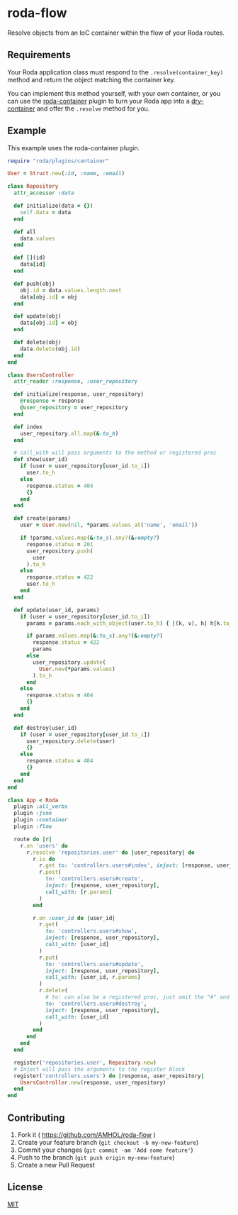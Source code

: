 # roda-flow

Resolve objects from an IoC container within the flow of your Roda routes.

## Requirements

Your Roda application class must respond to the `.resolve(container_key)` method and return the object matching the container key.

You can implement this method yourself, with your own container, or you can use the [roda-container](https://github.com/AMHOL/roda-container) plugin to turn your Roda app into a [dry-container](https://github.com/dry-rb/dry-container) and offer the `.resolve` method for you.

## Example

This example uses the roda-container plugin.

```ruby
require "roda/plugins/container"

User = Struct.new(:id, :name, :email)

class Repository
  attr_accessor :data

  def initialize(data = {})
    self.data = data
  end

  def all
    data.values
  end

  def [](id)
    data[id]
  end

  def push(obj)
    obj.id = data.values.length.next
    data[obj.id] = obj
  end

  def update(obj)
    data[obj.id] = obj
  end

  def delete(obj)
    data.delete(obj.id)
  end
end

class UsersController
  attr_reader :response, :user_repository

  def initialize(response, user_repository)
    @response = response
    @user_repository = user_repository
  end

  def index
    user_repository.all.map(&:to_h)
  end

  # call_with will pass arguments to the method or registered proc
  def show(user_id)
    if (user = user_repository[user_id.to_i])
      user.to_h
    else
      response.status = 404
      {}
    end
  end

  def create(params)
    user = User.new(nil, *params.values_at('name', 'email'))

    if !params.values.map(&:to_s).any?(&:empty?)
      response.status = 201
      user_repository.push(
        user
      ).to_h
    else
      response.status = 422
      user.to_h
    end
  end

  def update(user_id, params)
    if (user = user_repository[user_id.to_i])
      params = params.each_with_object(user.to_h) { |(k, v), h| h[k.to_sym] = v }

      if params.values.map(&:to_s).any?(&:empty?)
        response.status = 422
        params
      else
        user_repository.update(
          User.new(*params.values)
        ).to_h
      end
    else
      response.status = 404
      {}
    end
  end

  def destroy(user_id)
    if (user = user_repository[user_id.to_i])
      user_repository.delete(user)
      {}
    else
      response.status = 404
      {}
    end
  end
end

class App < Roda
  plugin :all_verbs
  plugin :json
  plugin :container
  plugin :flow

  route do |r|
    r.on 'users' do
      r.resolve 'repositories.user' do |user_repository| do
        r.is do
          r.get to: 'controllers.users#index', inject: [response, user_repository]
          r.post(
            to: 'controllers.users#create',
            inject: [response, user_repository],
            call_with: [r.params]
          )
        end

        r.on :user_id do |user_id|
          r.get(
            to: 'controllers.users#show',
            inject: [response, user_repository],
            call_with: [user_id]
          )
          r.put(
            to: 'controllers.users#update',
            inject: [response, user_repository],
            call_with: [user_id, r.params]
          )
          r.delete(
            # to: can also be a registered proc, just omit the "#" and method name
            to: 'controllers.users#destroy',
            inject: [response, user_repository],
            call_with: [user_id]
          )
        end
      end
    end
  end

  register('repositories.user', Repository.new)
  # Inject will pass the arguments to the register block
  register('controllers.users') do |response, user_repository|
    UsersController.new(response, user_repository)
  end
end
```

## Contributing

1. Fork it ( https://github.com/AMHOL/roda-flow )
2. Create your feature branch (`git checkout -b my-new-feature`)
3. Commit your changes (`git commit -am 'Add some feature'`)
4. Push to the branch (`git push origin my-new-feature`)
5. Create a new Pull Request

## License

[MIT](LICENSE.txt)

